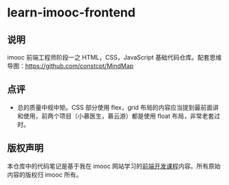 # learn-imooc-frontend

## 说明

imooc 前端工程师阶段一之 HTML，CSS，JavaScript 基础代码仓库。配套思维导图：https://github.com/constcpt/MindMap

## 点评

- 总的质量中规中矩。CSS 部分使用 flex，grid 布局的内容应当提到最前面讲和使用，前两个项目（小慕医生，慕云游）都是使用 float 布局，非常老套过时。

## 版权声明

本仓库中的代码笔记是基于我在 imooc 网站学习的[前端开发课程](https://class.imooc.com/sale/fe2023)内容。所有原始内容的版权归 imooc 所有。

